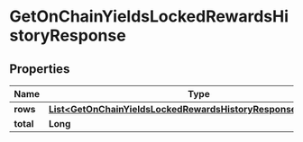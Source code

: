 

# GetOnChainYieldsLockedRewardsHistoryResponse


## Properties

| Name | Type | Description | Notes |
|------------ | ------------- | ------------- | -------------|
|**rows** | [**List&lt;GetOnChainYieldsLockedRewardsHistoryResponseRowsInner&gt;**](GetOnChainYieldsLockedRewardsHistoryResponseRowsInner.md) |  |  [optional] |
|**total** | **Long** |  |  [optional] |



